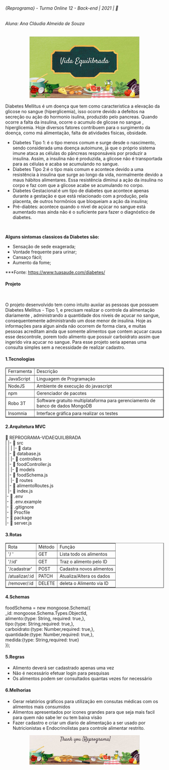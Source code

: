 <h6>{Reprograma} - Turma Online 12 - Back-end | 2021 |  🚀</h6>

<h6>Aluna:  Ana Cláudia Almeida de Souza</h6>

<p  align = "center">
<img src = "imagens/vidaequilibrada.JPG" width="350">
</p>


<p>Diabetes Mellitus é um doença que tem como caracteristica a elevação da glicose no sangue (hiperglicemia), isso ocorre devido a defeitos na secreção ou ação do hormonio isulina, produzido pelo pancreas. Quando ocorre a falta da insulina, ocorre o acumulo de glicose no sangue , hiperglicemia.
Hoje diversos fatores contribuem para o surgimento da doença, como má alimentação, falta de atividades fisicas, obsidade.<br>
<ul>
<li>Diabetes Tipo 1: é o tipo menos comum e surge desde o nascimento, sendo considerada uma doença autoimune, já que o próprio sistema imune ataca as células do pâncreas responsáveis por produzir a insulina. Assim, a insulina não é produzida, a glicose não é transportada para as células e acaba se acumulando no sangue.

<li>Diabetes Tipo 2:é o tipo mais comum e acontece devido a uma resistência à insulina que surge ao longo da vida, normalmente devido a maus hábitos alimentares. Essa resistência diminui a ação da insulina no corpo e faz com que a glicose acabe se acumulando no corpo.

<li>Diabetes Gestacional:é um tipo de diabetes que acontece apenas durante a gestação e que está relacionado com a produção, pela placenta, de outros hormônios que bloqueiam a ação da insulina;

<li> Pré-diabtes: acontece quando o nível de açúcar no sangue está aumentado mas ainda não é o suficiente para fazer o diagnóstico de diabetes.
</ul><br>

<b>Alguns sintomas classicos da Diabetes são:</b>
<ul>
<li>Sensação de sede exagerada;
<li>Vontade frequente para urinar;
<li>Cansaço fácil;
<li>Aumento da fome;
</ul></p>

***Fonte: https://www.tuasaude.com/diabetes/ <br>

<h4>Projeto</h4><br>

O projeto desenvolvido tem como intuito auxiiar as pessoas que possuem Diabetes Mellitus - Tipo 1, e precisam realizar o controle da alimentação diariamente , administrando a quantidade dos niveis de açucar no sangue, consequentemente administrando um dose menor de insulina.
Hoje as informações para algun ainda não ocorrem de forma clara, e muitas pessoas acreditam ainda que somente alimentos que contem açucar causa esse descontrole, porem todo alimento que possuir carboidrato assim que ingerido vira açucar no sangue.
Para esse projeto seria apenas uma consulta simples sem a necessidade de realizar cadastro.

<h4>1.Tecnologias</h4>
<table border="1">
<tr>
<td>Ferramenta</td> 
<td>Descrição</td>
</tr>
<tr>
        <td>JavaScript</td>
        <td>Linguagem de Programação</td>
</tr>
<tr>
        <td>NodeJS</td>
        <td>Ambiente de execução do javascript</td>
</tr>
<tr>
        <td>npm</td>
        <td>Gerenciador de pacotes</td>
</tr>
<tr>
        <td>Robo 3T</td>
        <td>Software gratuito multiplataforma para gerenciamento de banco de dados MongoDB</td>
</tr>
<tr>
        <td>Insomnia</td>
        <td>Interface gráfica para realizar os testes</td>
</tr>
</table>

<h4>2.Arquitetura MVC</h4>

 📁 REPROGRAMA-VIDAEQUILIBRADA <br>
   |
   |-  📁 src<br>
   |    |
   |    |- 📁 data<br>
   |         |- 📄 database.js<br>
   |
   |    |- 📁 controllers<br>
   |         |- 📄 foodController.js<br>
   |
   |    |- 📁 models<br>
   |         |- 📄 foodSchema.js<br>
   |
   |    |- 📁 routes<br>
   |         |- 📄 alimentoRoutes.js<br>
   |         |- 📄 index.js<br>
   |- 📄 .env<br>
   |- 📄 .env.example<br>
   |- 📄 .gitignore<br>
   |- 📄 Procfile<br>
   |- 📄 package<br>
   |- 📄 server.js<br>

<h4>3.Rotas</h4>

<table border="1">
<tr>
<td>Rota</td> 
<td>Método</td>
<td>Função</td>
</tr>
<tr>
        <td>'/ '</td>
        <td>GET</td>
        <td>Lista todo os alimentos</td>
</tr>
<tr>
        <td>'/:id'</td>
        <td>GET</td>
        <td>Traz o alimento pelo ID</td>
</tr>
<tr>
        <td>'/cadastrar'</td>
        <td>POST</td>
        <td>Cadastra novos alimentos</td>
</tr>
<tr>
        <td>/atualizar/:id</td>
        <td>PATCH</td>
        <td>Atualiza/Altera os dados</td>
</tr>
<tr>
        <td>/remover/:id</td>
        <td>DELETE</td>
        <td>deleta o Alimento via ID</td>
</tr>
</table>

<h4>4.Schemas</h4>

 foodSchema = new mongoose.Schema({<br>
    _id: mongoose.Schema.Types.ObjectId,<br>
    alimento:{type: String, required: true,},<br>
    tipo:{type: String,required: true,},<br>
    carboidrato:{type: Number,required: true,},<br>
    quantidade:{type: Number,required: true,},<br>
    medida:{type: String,required: true}<br>
});<br>

<h4>5.Regras</h4>

<ul>
<li>Alimento deverá ser cadastrado apenas uma vez</li>
<li>Não é necessário efetuar login para pesquisas </li>
<li>Os alimentos podem ser consultados quantas vezes for necessário</li>
</ul>

<h4>6.Melhorias</h4>

<ul>
<li>Gerar relatórios gráficos para utilização em consutas médicas com os alimentos mais consumidos</li>
<li>Alimentos apresentados por icones grandes para que seja mais facil para quem não sabe ler ou tem baixa visão </li>
<li>Fazer cadastro e criar um diario de alimentação a ser usado por Nutricionistas e Endocrinolistas para controle alimentar restrito.</li>
</ul>

<p  align = "center">
<img src = "imagens/vidaequilibradaFinal.JPG" width="350">
</p>